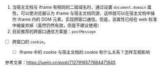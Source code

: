 1. 当宿主文档与 iframe 有相同的二级域名时，通过设置 `document.domain` 属性，可以使浏览器认为 iframe 与宿主文档同源，这样就可以在宿主文档中操作 iframe 内的 DOM 元素，实现跨窗口通信。但是，该属性已经在 web 标准中被废弃掉（虽然仍然有效，但是不建议使用）
2. 目前推荐的跨窗口通信方案是：`postMessage`
 - [ ] 跨窗口的 `cookie`。
	 - [ ] Iframe 中的 cookie 与宿主文档的 cookie 有什么关系？怎样互相影响


参考文章：https://juejin.cn/post/7127916577684471845